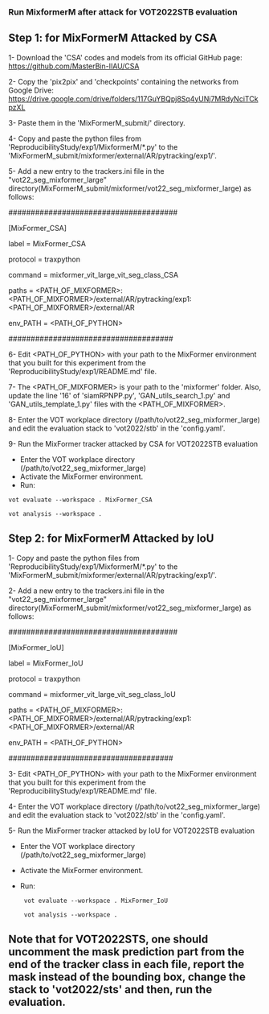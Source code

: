 ### Run MixformerM after attack for VOT2022STB evaluation

## Step 1: for MixFormerM Attacked by CSA

1- Download the 'CSA' codes and models from its official GitHub page: https://github.com/MasterBin-IIAU/CSA

2- Copy the 'pix2pix' and 'checkpoints' containing the networks from Google Drive: https://drive.google.com/drive/folders/117GuYBQpj8Sq4yUNj7MRdyNciTCkpzXL

3- Paste them in the 'MixFormerM_submit/' directory. 

4- Copy and paste the python files from 'ReproducibilityStudy/exp1/MixformerM/*.py' to the 'MixFormerM_submit/mixformer/external/AR/pytracking/exp1/'.

5- Add a new entry to the trackers.ini file in the "vot22_seg_mixformer_large" directory(MixFormerM_submit/mixformer/vot22_seg_mixformer_large) as follows:

######################################

[MixFormer_CSA]  

label = MixFormer_CSA

protocol = traxpython

command = mixformer_vit_large_vit_seg_class_CSA

paths = <PATH_OF_MIXFORMER>:<PATH_OF_MIXFORMER>/external/AR/pytracking/exp1:<PATH_OF_MIXFORMER>/external/AR

env_PATH = <PATH_OF_PYTHON>

#####################################

6- Edit <PATH_OF_PYTHON> with your path to the MixFormer environment that you built for this experiment from the 'ReproducibilityStudy/exp1/README.md' file.

7- The <PATH_OF_MIXFORMER> is your path to the 'mixformer' folder. Also, update the line '16' of 'siamRPNPP.py', 'GAN_utils_search_1.py' and 'GAN_utils_template_1.py' files with the  <PATH_OF_MIXFORMER>. 

8- Enter the VOT workplace directory (/path/to/vot22_seg_mixformer_large) and edit the evaluation stack to 'vot2022/stb' in the 'config.yaml'.

9- Run the MixFormer tracker attacked by CSA for VOT2022STB evaluation
+ Enter the VOT workplace directory (/path/to/vot22_seg_mixformer_large)
+ Activate the MixFormer environment. 
+ Run:
 ```
 vot evaluate --workspace . MixFormer_CSA
 
 vot analysis --workspace . 
```

## Step 2: for MixFormerM Attacked by IoU 


1- Copy and paste the python files from 'ReproducibilityStudy/exp1/MixformerM/*.py' to the 'MixFormerM_submit/mixformer/external/AR/pytracking/exp1/'.

2- Add a new entry to the trackers.ini file in the "vot22_seg_mixformer_large" directory(MixFormerM_submit/mixformer/vot22_seg_mixformer_large) as follows:

######################################

[MixFormer_IoU]  

label = MixFormer_IoU

protocol = traxpython

command = mixformer_vit_large_vit_seg_class_IoU

paths = <PATH_OF_MIXFORMER>:<PATH_OF_MIXFORMER>/external/AR/pytracking/exp1:<PATH_OF_MIXFORMER>/external/AR

env_PATH = <PATH_OF_PYTHON>

#####################################

3- Edit <PATH_OF_PYTHON> with your path to the MixFormer environment that you built for this experiment from the 'ReproducibilityStudy/exp1/README.md' file.

4- Enter the VOT workplace directory (/path/to/vot22_seg_mixformer_large) and edit the evaluation stack to 'vot2022/stb' in the 'config.yaml'.

5- Run the MixFormer tracker attacked by IoU for VOT2022STB evaluation
+ Enter the VOT workplace directory (/path/to/vot22_seg_mixformer_large)
+  Activate the MixFormer environment. 
+ Run:

  ```
   vot evaluate --workspace . MixFormer_IoU
  
   vot analysis --workspace .
  ```
        


## Note that for VOT2022STS, one should uncomment the mask prediction part from the end of the tracker class in each file, report the mask instead of the bounding box, change the  stack to 'vot2022/sts' and then, run the evaluation. 
